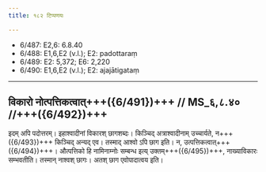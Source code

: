 ```yaml
---
title: १८२ टिप्पणयः

---
```

- 6/487: E2,6: 6.8.40
- 6/488: E1,6,E2 (v.l.); E2: padottaraṃ
- 6/489: E2: 5,372; E6: 2,220
- 6/490: E1,6,E2 (v.l.); E2: ajajātigataṃ

____________________________________________


## विकारो नोत्पत्तिकत्वात्+++({6/491})+++ // MS_६,८.४० //+++({6/492})+++
इदम् अपि पदोत्तरम्। इहाश्वादीनां विकारश् छागशब्दः। किञ्चिद् अत्राश्वादीनाम् उच्चार्यते, न+++({6/493})+++ किञ्चिद् अन्यद् एव। तस्माद् आश्वो ऽपि छाग इति। न, उत्पत्तिकत्वात्+++({6/494})+++। औत्पत्तिको हि नामिनाम्नोः सम्बन्ध इत्य् उक्तम्+++({6/495})+++, नाख्याविकारः सम्भवतीति। तस्मान् नाश्वश् छागः। अतश् छाग एवोपादात्वय इति।
